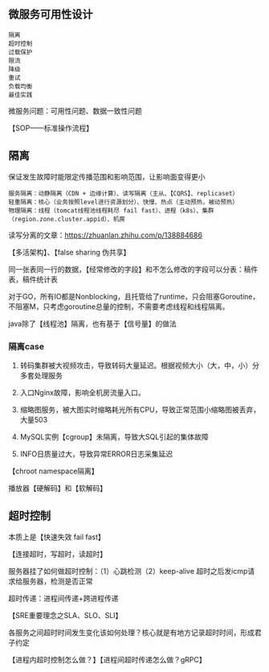 ## 微服务可用性设计

    隔离
    超时控制
    过载保护
    限流
    降级
    重试
    负载均衡
    最佳实践

微服务问题：可用性问题、数据一致性问题

【SOP——标准操作流程】

## 隔离

保证发生故障时能限定传播范围和影响范围，让影响面变得更小

    服务隔离：动静隔离（CDN + 边缘计算）、读写隔离（主从、【CQRS】、replicaset）
    轻重隔离：核心（业务按照level进行资源划分）、快慢、热点（主动预热，被动预热）
    物理隔离：线程（tomcat线程池线程耗尽 fail fast）、进程（k8s）、集群（region.zone.cluster.appid）、机房

读写分离的文章：https://zhuanlan.zhihu.com/p/138884686

【多活架构】、【false sharing 伪共享】

同一张表同一行的数据，【经常修改的字段】和不怎么修改的字段可以分表：稿件表，稿件统计表

对于GO，所有IO都是Nonblocking，且托管给了runtime，只会阻塞Goroutine，不阻塞M，只考虑goroutine总量的控制，不需要考虑线程和线程隔离。

java除了【线程池】隔离，也有基于【信号量】的做法

### 隔离case

1. 转码集群被大视频攻击，导致转码大量延迟。根据视频大小（大，中，小）分多套处理服务

2. 入口Nginx故障，影响全机房流量入口。

3. 缩略图服务，被大图实时缩略耗光所有CPU，导致正常范围小缩略图被丢弃，大量503

4. MySQL实例【cgroup】未隔离，导致大SQL引起的集体故障

5. INFO日质量过大，导致异常ERROR日志采集延迟

【chroot namespace隔离】

播放器【硬解码】和【软解码】

## 超时控制

本质上是【快速失效 fail fast】

【连接超时，写超时，读超时】

服务器挂了如何做超时控制：（1）心跳检测（2）keep-alive 超时之后发icmp请求给服务器，检测是否正常

超时传递：进程间传递+跨进程传递

【SRE重要理念之SLA、SLO、SLI】

各服务之间超时时间发生变化该如何处理？核心就是有地方记录超时时间，形成君子约定

【进程内超时控制怎么做？】【进程间超时传递怎么做？gRPC】




